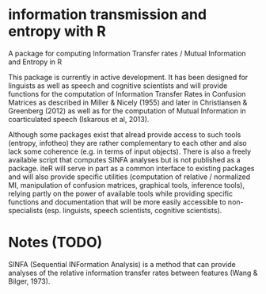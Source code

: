 # information transmission and entropy with R

A package for computing Information Transfer rates / Mutual Information and Entropy in R

This package is currently in active development. It has been designed for linguists as well as speech and cognitive scientists and will provide functions for the computation of Information Transfer Rates in Confusion Matrices as described in Miller & Nicely (1955) and later in Christiansen & Greenberg (2012) as well as for the computation of Mutual Information in coarticulated speech (Iskarous et al, 2013).

Although some packages exist that alread provide access to such tools (entropy, infotheo) they are rather complementary to each other and also lack some coherence (e.g. in terms of input objects). There is also a freely available script that computes SINFA analyses but is not published as a package. iteR will serve in part as a common interface to existing packages and will also provide specific utilities (computation of relative / normalized MI, manipulation of confusion matrices, graphical tools, inference tools), relying partly on the power of available tools while providing specific functions and documentation that will be more easily accessible to non-specialists (esp. linguists, speech scientists, cognitive scientists).


# Notes (TODO)

SINFA (Sequential INFormation Analysis) is a method that can provide analyses of the relative information transfer rates between features (Wang & Bilger, 1973).
